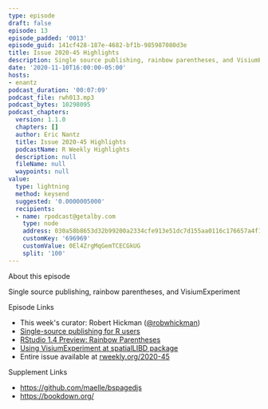 ```yaml
---
type: episode
draft: false
episode: 13
episode_padded: '0013'
episode_guid: 141cf428-187e-4682-bf1b-985987080d3e
title: Issue 2020-45 Highlights
description: Single source publishing, rainbow parentheses, and VisiumExperiment
date: '2020-11-10T16:00:00-05:00'
hosts:
- enantz
podcast_duration: '00:07:09'
podcast_file: rwh013.mp3
podcast_bytes: 10298095
podcast_chapters:
  version: 1.1.0
  chapters: []
  author: Eric Nantz
  title: Issue 2020-45 Highlights
  podcastName: R Weekly Highlights
  description: null
  fileName: null
  waypoints: null
value:
  type: lightning
  method: keysend
  suggested: '0.0000005000'
  recipients:
  - name: rpodcast@getalby.com
    type: node
    address: 030a58b8653d32b99200a2334cfe913e51dc7d155aa0116c176657a4f1722677a3
    customKey: '696969'
    customValue: 0El4ZrgMqGemTCECGkUG
    split: '100'
---
```

About this episode

Single source publishing, rainbow parentheses, and VisiumExperiment

Episode Links

-   This week's curator: Robert Hickman (<a href="https://twitter.com/robwhickman" rel="nofollow">@robwhickman</a>)
-   <a href="https://masalmon.eu/2020/11/06/single-source-publishing-r/" rel="nofollow">Single-source publishing for R users</a>
-   <a href="https://blog.rstudio.com/2020/11/04/rstudio-1-4-preview-rainbow-parentheses/" rel="nofollow">RStudio 1.4 Preview: Rainbow Parentheses</a>
-   <a href="http://LieberInstitute.github.io/rstatsclub/2020/11/06/using-visiumexperiment-at-spatiallibd-package/" rel="nofollow">Using VisiumExperiment at spatialLIBD package</a>
-   Entire issue available at <a href="https://rweekly.org/2020-45" rel="nofollow">rweekly.org/2020-45</a>

Supplement Links

-   <a href="https://github.com/maelle/bspagedjs" rel="nofollow">https://github.com/maelle/bspagedjs</a>
-   <a href="https://bookdown.org/" rel="nofollow">https://bookdown.org/</a>
